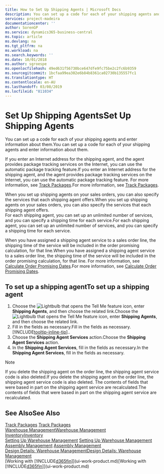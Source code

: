 ```yaml
---
title: How to Set Up Shipping Agents | Microsoft Docs
description: You can set up a code for each of your shipping agents and enter information about them.
services: project-madeira
documentationcenter: ''
author: SorenGP
ms.service: dynamics365-business-central
ms.topic: article
ms.devlang: na
ms.tgt_pltfrm: na
ms.workload: na
ms.search.keywords: ''
ms.date: 10/01/2018
ms.author: sgroespe
ms.openlocfilehash: 49ed631f56730bce647dfe9fc75be2c2fc6b9359
ms.sourcegitcommit: 1bcfaa99ea302e6b84b8361ca02730b135557fc1
ms.translationtype: HT
ms.contentlocale: en-AU
ms.lasthandoff: 03/08/2019
ms.locfileid: "811034"
---
```

# <a name="set-up-shipping-agents"></a><span data-ttu-id="754fd-103">Set Up Shipping Agents</span><span class="sxs-lookup"><span data-stu-id="754fd-103">Set Up Shipping Agents</span></span>
<span data-ttu-id="754fd-104">You can set up a code for each of your shipping agents and enter information about them.</span><span class="sxs-lookup"><span data-stu-id="754fd-104">You can set up a code for each of your shipping agents and enter information about them.</span></span>  

<span data-ttu-id="754fd-105">If you enter an Internet address for the shipping agent, and the agent provides package tracking services on the Internet, you can use the automatic package tracking feature.</span><span class="sxs-lookup"><span data-stu-id="754fd-105">If you enter an Internet address for the shipping agent, and the agent provides package tracking services on the Internet, you can use the automatic package tracking feature.</span></span> <span data-ttu-id="754fd-106">For more information, see [Track Packages](sales-how-track-packages.md).</span><span class="sxs-lookup"><span data-stu-id="754fd-106">For more information, see [Track Packages](sales-how-track-packages.md).</span></span>

<span data-ttu-id="754fd-107">When you set up shipping agents on your sales orders, you can also specify the services that each shipping agent offers.</span><span class="sxs-lookup"><span data-stu-id="754fd-107">When you set up shipping agents on your sales orders, you can also specify the services that each shipping agent offers.</span></span>  
<span data-ttu-id="754fd-108">For each shipping agent, you can set up an unlimited number of services, and you can specify a shipping time for each service.</span><span class="sxs-lookup"><span data-stu-id="754fd-108">For each shipping agent, you can set up an unlimited number of services, and you can specify a shipping time for each service.</span></span>  

<span data-ttu-id="754fd-109">When you have assigned a shipping agent service to a sales order line, the shipping time of the service will be included in the order promising calculation, for that line.</span><span class="sxs-lookup"><span data-stu-id="754fd-109">When you have assigned a shipping agent service to a sales order line, the shipping time of the service will be included in the order promising calculation, for that line.</span></span> <span data-ttu-id="754fd-110">For more information, see [Calculate Order Promising Dates](sales-how-to-calculate-order-promising-dates.md).</span><span class="sxs-lookup"><span data-stu-id="754fd-110">For more information, see [Calculate Order Promising Dates](sales-how-to-calculate-order-promising-dates.md).</span></span>

## <a name="to-set-up-a-shipping-agent"></a><span data-ttu-id="754fd-111">To set up a shipping agent</span><span class="sxs-lookup"><span data-stu-id="754fd-111">To set up a shipping agent</span></span>  
1.  <span data-ttu-id="754fd-112">Choose the ![Lightbulb that opens the Tell Me feature](media/ui-search/search_small.png "Tell me what you want to do") icon, enter **Shipping Agents**, and then choose the related link.</span><span class="sxs-lookup"><span data-stu-id="754fd-112">Choose the ![Lightbulb that opens the Tell Me feature](media/ui-search/search_small.png "Tell me what you want to do") icon, enter **Shipping Agents**, and then choose the related link.</span></span>  
2.  <span data-ttu-id="754fd-113">Fill in the fields as necessary.</span><span class="sxs-lookup"><span data-stu-id="754fd-113">Fill in the fields as necessary.</span></span> [!INCLUDE[tooltip-inline-tip](includes/tooltip-inline-tip_md.md)]<span data-ttu-id="754fd-114">.</span><span class="sxs-lookup"><span data-stu-id="754fd-114">.</span></span>  
3.  <span data-ttu-id="754fd-115">Choose the **Shipping Agent Services** action.</span><span class="sxs-lookup"><span data-stu-id="754fd-115">Choose the **Shipping Agent Services** action.</span></span>
4. <span data-ttu-id="754fd-116">In the **Shipping Agent Services**, fill in the fields as necessary.</span><span class="sxs-lookup"><span data-stu-id="754fd-116">In the **Shipping Agent Services**, fill in the fields as necessary.</span></span>

> [!NOTE]  
>  <span data-ttu-id="754fd-117">If you delete the shipping agent on the order line, the shipping agent service code is also deleted.</span><span class="sxs-lookup"><span data-stu-id="754fd-117">If you delete the shipping agent on the order line, the shipping agent service code is also deleted.</span></span> <span data-ttu-id="754fd-118">The contents of fields that were based in part on the shipping agent service are recalculated.</span><span class="sxs-lookup"><span data-stu-id="754fd-118">The contents of fields that were based in part on the shipping agent service are recalculated.</span></span>  

## <a name="see-also"></a><span data-ttu-id="754fd-119">See Also</span><span class="sxs-lookup"><span data-stu-id="754fd-119">See Also</span></span>
<span data-ttu-id="754fd-120">[Track Packages](sales-how-track-packages.md)  </span><span class="sxs-lookup"><span data-stu-id="754fd-120">[Track Packages](sales-how-track-packages.md)  </span></span>  
[<span data-ttu-id="754fd-121">Warehouse Management</span><span class="sxs-lookup"><span data-stu-id="754fd-121">Warehouse Management</span></span>](warehouse-manage-warehouse.md)  
[<span data-ttu-id="754fd-122">Inventory</span><span class="sxs-lookup"><span data-stu-id="754fd-122">Inventory</span></span>](inventory-manage-inventory.md)  
<span data-ttu-id="754fd-123">[Setting Up Warehouse Management](warehouse-setup-warehouse.md)   </span><span class="sxs-lookup"><span data-stu-id="754fd-123">[Setting Up Warehouse Management](warehouse-setup-warehouse.md)   </span></span>  
<span data-ttu-id="754fd-124">[Assembly Management](assembly-assemble-items.md)  </span><span class="sxs-lookup"><span data-stu-id="754fd-124">[Assembly Management](assembly-assemble-items.md)  </span></span>  
[<span data-ttu-id="754fd-125">Design Details: Warehouse Management</span><span class="sxs-lookup"><span data-stu-id="754fd-125">Design Details: Warehouse Management</span></span>](design-details-warehouse-management.md)  
<span data-ttu-id="754fd-126">[Working with [!INCLUDE[d365fin](includes/d365fin_md.md)]](ui-work-product.md)</span><span class="sxs-lookup"><span data-stu-id="754fd-126">[Working with [!INCLUDE[d365fin](includes/d365fin_md.md)]](ui-work-product.md)</span></span>  
